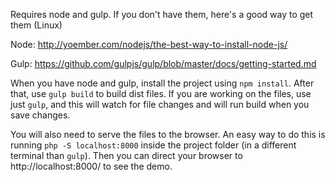 Requires node and gulp. If you don't have them, here's a good way to get them (Linux)

Node: http://yoember.com/nodejs/the-best-way-to-install-node-js/

Gulp: https://github.com/gulpjs/gulp/blob/master/docs/getting-started.md

When you have node and gulp, install the project using `npm install`. After that, use `gulp build` to build dist files. If you are working on the files, use just `gulp`, and this will watch for file changes and will run build when you save changes.

You will also need to serve the files to the browser. An easy way to do this is running `php -S localhost:8000` inside the project folder (in a different terminal than `gulp`). Then you can direct your browser to http://localhost:8000/ to see the demo.

